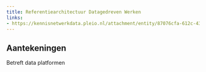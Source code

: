 ```yaml
---
title: Referentiearchitectuur Datagedreven Werken
links:
- https://kennisnetwerkdata.pleio.nl/attachment/entity/87076cfa-612c-435d-aa59-913898848632
---
```

## Aantekeningen
Betreft data platformen